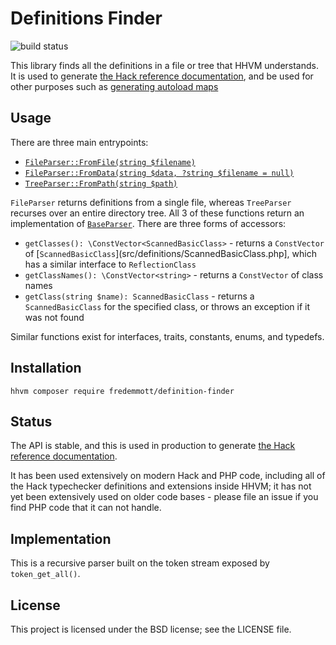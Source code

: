 Definitions Finder
==================

![build status](https://api.travis-ci.org/fredemmott/definition-finder.svg)

This library finds all the definitions in a file or tree that HHVM understands. It is used to generate [the Hack reference documentation](http://docs.hhvm.com/hack/reference/), and be used for other purposes such as [generating autoload maps](https://github.com/fredemmott/hhvm-autoload-map-generator/)

Usage
-----

There are three main entrypoints:

 - [`FileParser::FromFile(string $filename)`](src/FileParser.php)
 - [`FileParser::FromData(string $data, ?string $filename = null)`](src/FileParser.php)
 - [`TreeParser::FromPath(string $path)`](src/TreeParser.php)

`FileParser` returns definitions from a single file, whereas `TreeParser` recurses over an entire directory tree. All 3 of these functions return an implementation of [`BaseParser`](src/BaseParser.php). There are three forms of accessors:

 - `getClasses(): \ConstVector<ScannedBasicClass>` - returns a `ConstVector` of [`ScannedBasicClass`](src/definitions/ScannedBasicClass.php], which has a similar interface to `ReflectionClass`
 - `getClassNames(): \ConstVector<string>` - returns a `ConstVector` of class names
 - `getClass(string $name): ScannedBasicClass` - returns a `ScannedBasicClass` for the specified class, or throws an exception if it was not found

Similar functions exist for interfaces, traits, constants, enums, and typedefs.

Installation
------------

```
hhvm composer require fredemmott/definition-finder
```

Status
------

The API is stable, and this is used in production to generate [the Hack reference documentation](http://docs.hhvm.com/hack/reference/).

It has been used extensively on modern Hack and PHP code, including all of the Hack typechecker definitions and extensions inside HHVM; it has not yet been extensively used on older code bases - please file an issue if you find PHP code that it can not handle.

Implementation
--------------

This is a recursive parser built on the token stream exposed by `token_get_all()`.

License
-------

This project is licensed under the BSD license; see the LICENSE file.
